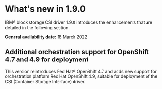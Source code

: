 # What's new in 1.9.0

IBM® block storage CSI driver 1.9.0 introduces the enhancements that are detailed in the following section.

**General availability date:** 18 March 2022


## Additional orchestration support for OpenShift 4.7 and 4.9 for deployment

This version reintroduces Red Hat® OpenShift 4.7 and adds new support for orchestration platform Red Hat OpenShift 4.9, suitable for deployment of the CSI (Container Storage Interface) driver.